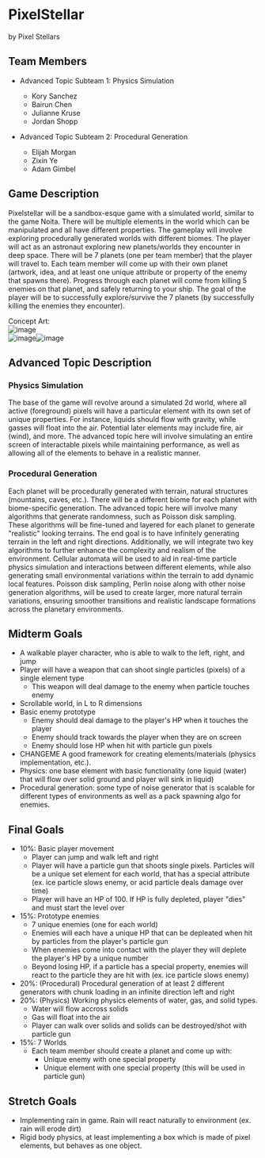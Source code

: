 # PixelStellar

by Pixel Stellars

## Team Members
* Advanced Topic Subteam 1: Physics Simulation
   * Kory Sanchez
   * Bairun Chen
   * Julianne Kruse
   * Jordan Shopp

* Advanced Topic Subteam 2: Procedural Generation  
  * Elijah Morgan
  * Zixin Ye
  * Adam Gimbel
  

## Game Description

Pixelstellar will be a sandbox-esque game with a simulated world, similar to the game Noita. There will be multiple elements in the world which can be manipulated and all have different properties. The gameplay will involve exploring procedurally generated worlds with different biomes. The player will act as an astronaut exploring new planets/worlds they encounter in deep space. There will be 7 planets (one per team member) that the player will travel to.
Each team member will come up with their own planet (artwork, idea, and at least one unique attribute or property of the enemy that spawns there). Progress through each planet will come from killing 5 enemies on that planet, and safely returning to your ship. The goal of the player will be to successfully explore/survive the 7 planets (by successfully killing the enemies they encounter).

Concept Art:  
![image](https://github.com/user-attachments/assets/dae5540b-d718-4aca-8822-08846bba24b8)  
![image](https://github.com/user-attachments/assets/7390b9b0-ca0a-47c6-906f-c3bd39a07241)![image](https://github.com/user-attachments/assets/0957baec-028a-4c0e-ba9d-f98304f5cf5e)




## Advanced Topic Description

### Physics Simulation

The base of the game will revolve around a simulated 2d world, where all active (foreground) pixels will have a particular element with its own set of unique properties. For instance, liquids should flow with gravity, while gasses will float into the air. Potential later elements may include fire, air (wind), and more. The advanced topic here will involve simulating an entire screen of interactable pixels while maintaining performance, as well as allowing all of the elements to behave in a realistic manner.
    
### Procedural Generation

Each planet will be procedurally generated with terrain, natural structures (mountains, caves, etc.). There will be a different biome for each planet with biome-specific generation. The advanced topic here will involve many algorithms that generate randomness, such as Poisson disk sampling. These algorithms will be fine-tuned and layered for each planet to generate "realistic" looking terrains. The end goal is to have infinitely generating terrain in the left and right directions. Additionally, we will integrate two key algorithms to further enhance the complexity and realism of the environment. Cellular automata will be used to aid in real-time particle physics simulation and interactions between different elements, while also generating small environmental variations within the terrain to add dynamic local features. Poisson disk sampling, Perlin noise along with other noise generation algorithms, will be used to create larger, more natural terrain variations, ensuring smoother transitions and realistic landscape formations across the planetary environments.

## Midterm Goals

* A walkable player character, who is able to walk to the left, right, and jump
* Player will have a weapon that can shoot single particles (pixels) of a single element type
	* This weapon will deal damage to the enemy when particle touches enemy
* Scrollable world, in L to R dimensions
* Basic enemy prototype
	* Enemy should deal damage to the player's HP when it touches the player
 	* Enemy should track towards the player when they are on screen
  	* Enemy should lose HP when hit with particle gun pixels
* CHANGEME A good framework for creating elements/materials (physics implementation, etc.).
* Physics: one base element with basic functionality (one liquid (water) that will flow over solid ground and player will sink in liquid)
* Procedural generation: some type of noise generator that is scalable for different types of environments as well as a pack spawning algo for enemies.

## Final Goals

* 10%: Basic player movement
	* Player can jump and walk left and right
 	* Player will have a particle gun that shoots single pixels. Particles will be a unique set element for each world, that has a special attribute (ex. ice particle slows enemy, or acid particle deals damage over time)
  	* Player will have an HP of 100. If HP is fully depleted, player "dies" and must start the level over
* 15%: Prototype enemies
	* 7 unique enemies (one for each world)
 	* Enemies will each have a unique HP that can be depleated when hit by particles from the player's particle gun
  	* When enemies come into contact with the player they will deplete the player's HP by a unique number
  	* Beyond losing HP, if a particle has a special property, enemies will react to the particle they are hit with (ex. ice particle slows enemy)
* 20%: (Procedural) Procedural generation of at least 2 different generators with chunk loading in an infinite direction left and right
* 20%: (Physics) Working physics elements of water, gas, and solid types.
	* Water will flow accross solids
 	* Gas will float into the air
  	* Player can walk over solids and solids can be destroyed/shot with particle gun
* 15%: 7 Worlds
  * Each team member should create a planet and come up with:
	  * Unique enemy with one special property
	  * Unique element with one special property (this will be used in particle gun)

## Stretch Goals

* Implementing rain in game. Rain will react naturally to environment (ex. rain will erode dirt)
* Rigid body physics, at least implementing a box which is made of pixel elements, but behaves as one object.
